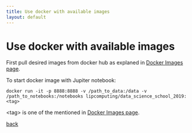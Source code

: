 ```yaml
---
title: Use docker with available images
layout: default
---
```


# Use docker with available images

First pull desired images from docker hub as explaned in [Docker Images page](./docker_images.html).

To start docker image with Jupiter notebook:

```
docker run -it -p 8888:8888 -v /path_to_data:/data -v /path_to_notebooks:/notebooks lipcomputing/data_science_school_2019:<tag>
```

\<tag\> is one of the mentioned in [Docker Images page](./docker_images.html).

[back](./)

